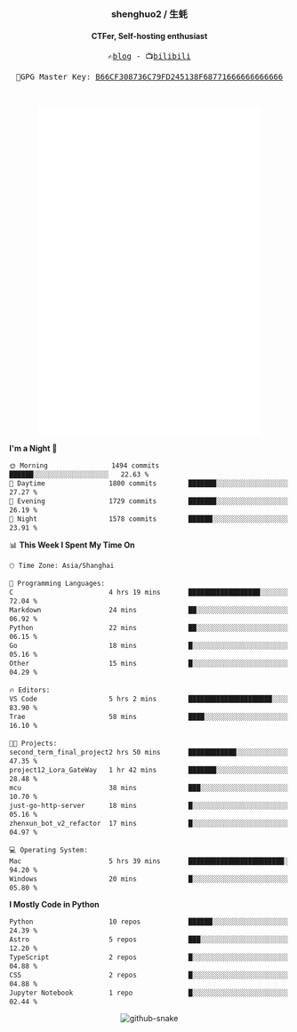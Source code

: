 <h3 align="center"> shenghuo2 / 生蚝 </h3>
<h4 align="center" >CTFer, Self-hosting enthusiast</h3>


<p align="center">
  <samp>
    ✍️<a href="https://blog.shenghuo2.top/">blog</a> -
    📺<a href="https://space.bilibili.com/85894935">bilibili</a>
  </samp>
</p>
<p align="center">
  <samp>
     🔐GPG Master Key: <a align="center" href="https://github.com/shenghuo2.gpg">B66CF308736C79FD245138F68771666666666666</a>
  </samp>
</p>
<br>
<p align="center">
  <a href="https://github.com/shenghuo2">
    <img width="400" align="top" src="https://github.com/shenghuo2/shenghuo2/blob/main/metrics.left.svg" />
  </a>
  <a href="https://github.com/shenghuo2">
    <img width="400" align="top" src="https://github.com/shenghuo2/shenghuo2/blob/main/metrics.right.svg" />
  </a>
</p>


<!--START_SECTION:waka-->
**I'm a Night 🦉** 

```text
🌞 Morning                1494 commits        ██████░░░░░░░░░░░░░░░░░░░   22.63 % 
🌆 Daytime                1800 commits        ███████░░░░░░░░░░░░░░░░░░   27.27 % 
🌃 Evening                1729 commits        ███████░░░░░░░░░░░░░░░░░░   26.19 % 
🌙 Night                  1578 commits        ██████░░░░░░░░░░░░░░░░░░░   23.91 % 
```


📊 **This Week I Spent My Time On** 

```text
🕑︎ Time Zone: Asia/Shanghai

💬 Programming Languages: 
C                        4 hrs 19 mins       ██████████████████░░░░░░░   72.04 % 
Markdown                 24 mins             ██░░░░░░░░░░░░░░░░░░░░░░░   06.92 % 
Python                   22 mins             ██░░░░░░░░░░░░░░░░░░░░░░░   06.15 % 
Go                       18 mins             █░░░░░░░░░░░░░░░░░░░░░░░░   05.16 % 
Other                    15 mins             █░░░░░░░░░░░░░░░░░░░░░░░░   04.29 % 

🔥 Editors: 
VS Code                  5 hrs 2 mins        █████████████████████░░░░   83.90 % 
Trae                     58 mins             ████░░░░░░░░░░░░░░░░░░░░░   16.10 % 

🐱‍💻 Projects: 
second_term_final_project2 hrs 50 mins       ████████████░░░░░░░░░░░░░   47.35 % 
project12_Lora_GateWay   1 hr 42 mins        ███████░░░░░░░░░░░░░░░░░░   28.48 % 
mcu                      38 mins             ███░░░░░░░░░░░░░░░░░░░░░░   10.70 % 
just-go-http-server      18 mins             █░░░░░░░░░░░░░░░░░░░░░░░░   05.16 % 
zhenxun_bot_v2_refactor  17 mins             █░░░░░░░░░░░░░░░░░░░░░░░░   04.97 % 

💻 Operating System: 
Mac                      5 hrs 39 mins       ████████████████████████░   94.20 % 
Windows                  20 mins             █░░░░░░░░░░░░░░░░░░░░░░░░   05.80 % 
```

**I Mostly Code in Python** 

```text
Python                   10 repos            ██████░░░░░░░░░░░░░░░░░░░   24.39 % 
Astro                    5 repos             ███░░░░░░░░░░░░░░░░░░░░░░   12.20 % 
TypeScript               2 repos             █░░░░░░░░░░░░░░░░░░░░░░░░   04.88 % 
CSS                      2 repos             █░░░░░░░░░░░░░░░░░░░░░░░░   04.88 % 
Jupyter Notebook         1 repo              █░░░░░░░░░░░░░░░░░░░░░░░░   02.44 % 
```




<!--END_SECTION:waka-->


<div align="center">
  <picture>
    <source media="(prefers-color-scheme: dark)" srcset="https://gist.githubusercontent.com/shenghuo2/bfce20b14ab0484cef03bae6e60e0b3a/raw/github-snake-dark.svg" />
    <source media="(prefers-color-scheme: light)" srcset="https://gist.githubusercontent.com/shenghuo2/bfce20b14ab0484cef03bae6e60e0b3a/raw/github-snake.svg" />
    <img alt="github-snake" src="https://gist.githubusercontent.com/shenghuo2/bfce20b14ab0484cef03bae6e60e0b3a/raw/github-snake.svg" />
  </picture>
</div>

<!--
**shenghuo2/shenghuo2** is a ✨ _special_ ✨ repository because its `README.md` (this file) appears on your GitHub profile.

Here are some ideas to get you started:

- 🔭 I’m currently working on ...
- 🌱 I’m currently learning ...
- 👯 I’m looking to collaborate on ...
- 🤔 I’m looking for help with ...
- 💬 Ask me about ...
- 📫 How to reach me: ...
- 😄 Pronouns: ...
- ⚡ Fun fact: ...
-->
